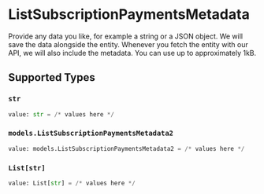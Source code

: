 # ListSubscriptionPaymentsMetadata

Provide any data you like, for example a string or a JSON object. We will save the data alongside the entity. Whenever you fetch the entity with our API, we will also include the metadata. You can use up to approximately 1kB.


## Supported Types

### `str`

```python
value: str = /* values here */
```

### `models.ListSubscriptionPaymentsMetadata2`

```python
value: models.ListSubscriptionPaymentsMetadata2 = /* values here */
```

### `List[str]`

```python
value: List[str] = /* values here */
```


